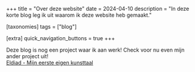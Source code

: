 +++
title = "Over deze website"
date = 2024-04-10
description = "In deze korte blog leg ik uit waarom ik deze website heb gemaakt."

[taxonomies]
tags = ["blog"]

[extra]
quick_navigation_buttons = true
+++

Deze blog is nog een project waar ik aan werk! Check voor nu even mijn ander project uit!  
[Eldiad - Mijn eerste eigen kunsttaal](https://myrdin.is-a.dev/nl/projects/eldiad/)

